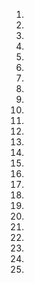 1) 
2) 
3) 
4) 
5) 
6) 
7) 
8) 
9) 
10) 
11) 
12) 
13) 
14) 
15) 
16) 
17) 
18) 
19) 
20) 
21) 
22) 
23) 
24) 
25) 